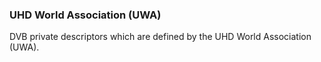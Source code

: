 ### UHD World Association (UWA)

DVB private descriptors which are defined by the UHD World Association (UWA).
